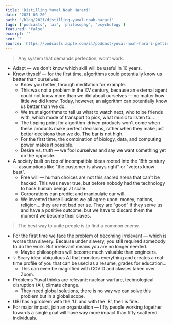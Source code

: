 ```yaml
---
title: 'Distilling Yuval Noah Harari'
date: '2021-03-20'
path: '/blog/2021/distilling-yuval-noah-harari'
tags: ['podcasts', 'ai', 'philosophy', 'psychology']
featured: 'false'
excerpt: ''
seo: ''
source: 'https://podcasts.apple.com/il/podcast/yuval-noah-harari-getting-interviewed/id1505257174'
---
```


> Any system that demands perfection, won't work.

- Adapt — we don't know which skill will be useful in 10 years.
- Know thyself — for the first time, algorithms could potentially know us better than ourselves.
    - Know you better, through meditation for example.
    - This was not a problem in the XV century, because an external agent could not know more than we did about ourselves — no matter how little we did know. Today, however, an algorithm can potentially know us better than we do.
    - We trust algorithms to tell us what to watch next, who to be friends with, which mode of transport to pick, what music to listen to...
    - The tipping point for algorithm-driven products won't come when these products make perfect decisions, rather when they make just better decisions than we do. The bar is not high.
    - For the first time, the combination of biology, data, and computing power makes it possible.
    - Desire vs. truth — we fool ourselves and say we want something yet do the opposite.
- A society built on top of incompatible ideas rooted into the 18th century — assumptions like "the customer is always right" or "voters know best".
    - Free will — human choices are not this sacred arena that can't be hacked. This was never true, but before nobody had the technology to hack human beings at scale.
    - Corporations can predict and manipulate our will.
    - We invented these illusions we all agree upon: money, nations, religion... they are not bad per se. They are "good" if they serve us and have a positive outcome, but we have to discard them the moment we become their slaves.

> The best way to unite people is to find a common enemy.

- For the first time we face the problem of becoming irrelevant — which is worse than slavery. Because under slavery, you still required somebody to do the work. But irrelevant means you are no longer needed.
    - Maybe philosophers will become much valuable than engineers.
- 💡 Scary idea: ubiquitous AI that monitors everything and creates a real-time profile of you that can be used as a resume, grades for education...
    - This can even be magnified with COVID and classes taken over Zoom.
- Problems Yuval thinks are relevant: nuclear warfare, technological disruption (AI), climate change.
    - They need global solutions, there is no way we can solve this problem but in a global scope.
- UBI has a problem with the 'U' and with the 'B', the I is fine.
- For major impact, join an organization — fifty people working together towards a single goal will have way more impact than fifty scattered individuals.